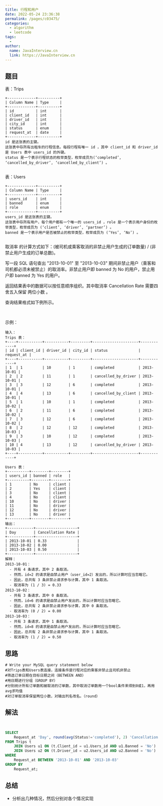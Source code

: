 ```yaml
---
title: 行程和用户
date: 2022-05-24 23:36:38
permalink: /pages/c03475/
categories:
  - algorithm
  - leetcode
tags:
  - 
author: 
  name: JavaInterview.cn
  link: https://JavaInterview.cn
---
```



## 题目
表：Trips


    +-------------+----------+
    | Column Name | Type     |
    +-------------+----------+
    | id          | int      |
    | client_id   | int      |
    | driver_id   | int      |
    | city_id     | int      |
    | status      | enum     |
    | request_at  | date     |     
    +-------------+----------+
    id 是这张表的主键。
    这张表中存所有出租车的行程信息。每段行程有唯一 id ，其中 client_id 和 driver_id 是 Users 表中 users_id 的外键。
    status 是一个表示行程状态的枚举类型，枚举成员为(‘completed’, ‘cancelled_by_driver’, ‘cancelled_by_client’) 。
     

表：Users
    
    +-------------+----------+
    | Column Name | Type     |
    +-------------+----------+
    | users_id    | int      |
    | banned      | enum     |
    | role        | enum     |
    +-------------+----------+
    users_id 是这张表的主键。
    这张表中存所有用户，每个用户都有一个唯一的 users_id ，role 是一个表示用户身份的枚举类型，枚举成员为 (‘client’, ‘driver’, ‘partner’) 。
    banned 是一个表示用户是否被禁止的枚举类型，枚举成员为 (‘Yes’, ‘No’) 。
     

取消率 的计算方式如下：(被司机或乘客取消的非禁止用户生成的订单数量) / (非禁止用户生成的订单总数)。

写一段 SQL 语句查出 "2013-10-01" 至 "2013-10-03" 期间非禁止用户（乘客和司机都必须未被禁止）的取消率。非禁止用户即 banned 为 No 的用户，禁止用户即 banned 为 Yes 的用户。

返回结果表中的数据可以按任意顺序组织。其中取消率 Cancellation Rate 需要四舍五入保留 两位小数 。

查询结果格式如下例所示。

 

示例：
    
    输入： 
    Trips 表：
    +----+-----------+-----------+---------+---------------------+------------+
    | id | client_id | driver_id | city_id | status              | request_at |
    +----+-----------+-----------+---------+---------------------+------------+
    | 1  | 1         | 10        | 1       | completed           | 2013-10-01 |
    | 2  | 2         | 11        | 1       | cancelled_by_driver | 2013-10-01 |
    | 3  | 3         | 12        | 6       | completed           | 2013-10-01 |
    | 4  | 4         | 13        | 6       | cancelled_by_client | 2013-10-01 |
    | 5  | 1         | 10        | 1       | completed           | 2013-10-02 |
    | 6  | 2         | 11        | 6       | completed           | 2013-10-02 |
    | 7  | 3         | 12        | 6       | completed           | 2013-10-02 |
    | 8  | 2         | 12        | 12      | completed           | 2013-10-03 |
    | 9  | 3         | 10        | 12      | completed           | 2013-10-03 |
    | 10 | 4         | 13        | 12      | cancelled_by_driver | 2013-10-03 |
    +----+-----------+-----------+---------+---------------------+------------+
    
    Users 表：
    +----------+--------+--------+
    | users_id | banned | role   |
    +----------+--------+--------+
    | 1        | No     | client |
    | 2        | Yes    | client |
    | 3        | No     | client |
    | 4        | No     | client |
    | 10       | No     | driver |
    | 11       | No     | driver |
    | 12       | No     | driver |
    | 13       | No     | driver |
    +----------+--------+--------+
    输出：
    +------------+-------------------+
    | Day        | Cancellation Rate |
    +------------+-------------------+
    | 2013-10-01 | 0.33              |
    | 2013-10-02 | 0.00              |
    | 2013-10-03 | 0.50              |
    +------------+-------------------+
    解释：
    2013-10-01：
      - 共有 4 条请求，其中 2 条取消。
      - 然而，id=2 的请求是由禁止用户（user_id=2）发出的，所以计算时应当忽略它。
      - 因此，总共有 3 条非禁止请求参与计算，其中 1 条取消。
      - 取消率为 (1 / 3) = 0.33
    2013-10-02：
      - 共有 3 条请求，其中 0 条取消。
      - 然而，id=6 的请求是由禁止用户发出的，所以计算时应当忽略它。
      - 因此，总共有 2 条非禁止请求参与计算，其中 0 条取消。
      - 取消率为 (0 / 2) = 0.00
    2013-10-03：
      - 共有 3 条请求，其中 1 条取消。
      - 然而，id=8 的请求是由禁止用户发出的，所以计算时应当忽略它。
      - 因此，总共有 2 条非禁止请求参与计算，其中 1 条取消。
      - 取消率为 (1 / 2) = 0.50
    

## 思路

    # Write your MySQL query statement below
    #对Trips表和Users表连接，连接条件是行程对应的乘客非禁止且司机非禁止
    #筛选订单日期在目标日期之间（BETWEEN AND）
    #用日期进行分组（GROUP BY）
    #分别统计所有订单数和被取消的订单数，其中取消订单数用一个bool条件来得到0或1，再用avg求均值
    #对订单取消率保留两位小数，对输出列名改名。（round）

## 解法
```sql


SELECT
    Request_at 'Day', round(avg(Status!='completed'), 2) 'Cancellation Rate'
FROM Trips t 
    JOIN Users u1 ON (t.Client_id = u1.Users_id AND u1.Banned = 'No')
    JOIN Users u2 ON (t.Driver_id = u2.Users_id AND u2.Banned = 'No')
WHERE	
    Request_at BETWEEN '2013-10-01' AND '2013-10-03'
GROUP BY 
    Request_at;

```

## 总结

- 分析出几种情况，然后分别对各个情况实现 
